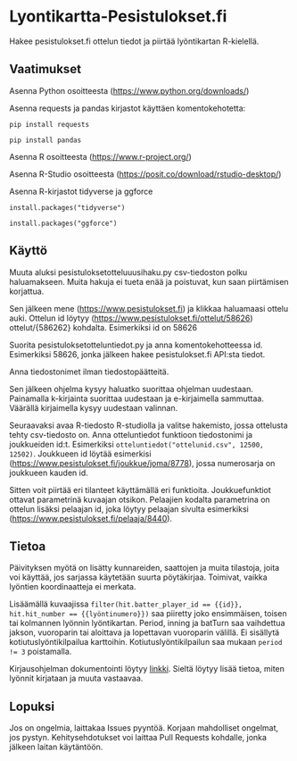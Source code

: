# Lyontikartta-Pesistulokset.fi

Hakee pesistulokset.fi ottelun tiedot ja piirtää lyöntikartan R-kielellä.

## Vaatimukset

Asenna Python osoitteesta (https://www.python.org/downloads/)

Asenna requests ja pandas kirjastot käyttäen komentokehotetta:

`pip install requests`

`pip install pandas`

Asenna R osoitteesta (https://www.r-project.org/)

Asenna R-Studio osoitteesta (https://posit.co/download/rstudio-desktop/)

Asenna R-kirjastot tidyverse ja ggforce

`install.packages("tidyverse")`

`install.packages("ggforce")`

## Käyttö

Muuta aluksi pesistuloksetotteluuusihaku.py csv-tiedoston polku haluamakseen. Muita hakuja ei tueta enää ja poistuvat, kun saan piirtämisen korjattua.

Sen jälkeen mene (https://www.pesistulokset.fi) ja klikkaa haluamaasi ottelu auki. Ottelun id löytyy (https://www.pesistulokset.fi/ottelut/58626) ottelut/{586262} kohdalta. Esimerkiksi id on 58626

Suorita pesistuloksetotteluntiedot.py ja anna komentokehotteessa id. Esimerkiksi 58626, jonka jälkeen hakee pesistulokset.fi API:sta tiedot.

Anna tiedostonimet ilman tiedostopäätteitä.

Sen jälkeen ohjelma kysyy haluatko suorittaa ohjelman uudestaan. Painamalla k-kirjainta suorittaa uudestaan ja e-kirjaimella sammuttaa. Väärällä kirjaimella kysyy uudestaan valinnan.

Seuraavaksi avaa R-tiedosto R-studiolla ja valitse hakemisto, jossa ottelusta tehty csv-tiedosto on. Anna otteluntiedot funktioon tiedostonimi ja joukkueiden id:t. Esimerkiksi `otteluntiedot("ottelunid.csv", 12500, 12502)`. Joukkueen id löytää esimerkisi (https://www.pesistulokset.fi/joukkue/joma/8778), jossa numerosarja on joukkueen kauden id.

Sitten voit piirtää eri tilanteet käyttämällä eri funktioita. Joukkuefunktiot ottavat parametrinä kuvaajan otsikon. Pelaajien kodalta parametrina on ottelun lisäksi pelaajan id, joka löytyy pelaajan sivulta esimerkiksi (https://www.pesistulokset.fi/pelaaja/8440).

## Tietoa

Päivityksen myötä on lisätty kunnareiden, saattojen ja muita tilastoja, joita voi käyttää, jos sarjassa käytetään suurta pöytäkirjaa. Toimivat, vaikka lyöntien koordinaatteja ei merkata.

Lisäämällä kuvaajissa `filter(hit.batter_player_id == {{id}}, hit.hit_number == {{lyöntinumero}})` saa piiretty joko ensimmäisen, toisen tai kolmannen lyönnin lyöntikartan. Period, inning ja batTurn saa vaihdettua jakson, vuoroparin tai aloittava ja lopettavan vuoroparin välillä. Ei sisällytä kotiutuslyöntikilpailua karttoihin. Kotiutuslyöntikilpailun saa mukaan `period != 3` poistamalla.

Kirjausohjelman dokumentointi löytyy [linkki](https://docs.google.com/document/d/1fxeVdm7g9F1dQ3o3n5QWrRvtDppo1BuLj0SJgn5FSlE/). Sieltä löytyy lisää tietoa, miten lyönnit kirjataan ja muuta vastaavaa.

## Lopuksi

Jos on ongelmia, laittakaa Issues pyyntöä. Korjaan mahdolliset ongelmat, jos pystyn. Kehitysehdotukset voi laittaa Pull Requests kohdalle, jonka jälkeen laitan käytäntöön.
